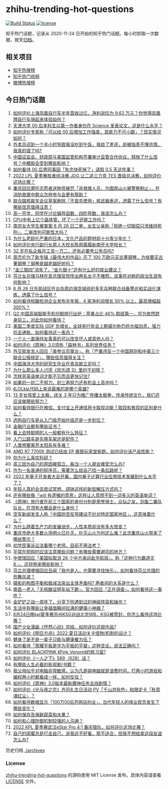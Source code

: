 # zhihu-trending-hot-questions

[![Build Status](https://github.com/justjavac/zhihu-trending-hot-questions/workflows/ci/badge.svg?branch=master)](https://github.com/justjavac/zhihu-trending-hot-questions/actions)
[![license](https://img.shields.io/github/license/justjavac/zhihu-trending-hot-questions)](https://github.com/justjavac/zhihu-trending-hot-questions/blob/master/LICENSE)

知乎热门话题，记录从 2020-11-24 日开始的知乎热门话题。每小时抓取一次数据，按天[归档](./archives)。

## 相关项目

- [知乎热搜榜](https://github.com/justjavac/zhihu-trending-top-search)
- [知乎热门视频](https://github.com/justjavac/zhihu-trending-hot-video)
- [微博热搜榜](https://github.com/justjavac/weibo-trending-hot-search)

## 今日热门话题

<!-- BEGIN -->
<!-- 最后更新时间 Sat Aug 27 2022 01:12:08 GMT+0800 (China Standard Time) -->

1. [如何评价上海凤凰自行车半年营收过亿，净利润仅为 9.63 万元？你觉得凤凰牌自行车骑起来体验如何？](https://www.zhihu.com/question/549868234)
1. [天津大学 00 后本科生以第一作者身份在 Science 发表论文，这是什么水平？](https://www.zhihu.com/question/549615300)
1. [如何评价专家称「可以给 00 后增加工作强度，其能力不可小觑」？现实情况如何？](https://www.zhihu.com/question/550055580)
1. [外卖员迟到一个半小时导致我没吃到午饭，我给了差评，却被指责不懂共情，我真的错了吗?](https://www.zhihu.com/question/547535589)
1. [中国证监会、财政部与美国监管机构签署审计监管合作协议，释放了什么信号？中概股会受到哪些影响？](https://www.zhihu.com/question/550137458)
1. [如何看待 00 后男同事因「失恋快死掉了」请假 0.5 天这件事？](https://www.zhihu.com/question/550073179)
1. [2022 LPL 夏季赛胜者组决赛 JDG 让二追三力克 TES 晋级总决赛，如何评价这场比赛？](https://www.zhihu.com/question/550126662)
1. [重庆回应摩托志愿者送物资被罚「非救援人员，为围观山火被警察制止」，在消防救援中群众怎样参与会更有帮助？](https://www.zhihu.com/question/550099331)
1. [联合国核裁军会议草案删除「不首先使用」核武器表述，透露了什么信号？有哪些信息值得注意？](https://www.zhihu.com/question/550098375)
1. [高一开学，同学在讨论偏导函数、四阶导数，我该怎么办？](https://www.zhihu.com/question/549294538)
1. [CPU中有上亿个晶体管，坏了一个还能工作吗？](https://www.zhihu.com/question/549140878)
1. [南京女大学生被害案 8 月 26 日二审，女生父亲称「拒绝一切赔偿只求维持死刑」，二审改判可能性大吗？](https://www.zhihu.com/question/550039643)
1. [为什么老龄化严重的日本，文化产品的题材却十分青少年化？](https://www.zhihu.com/question/549102585)
1. [如何评价央行副行长原人大校长陈雨露履新南开大学校长？](https://www.zhihu.com/question/550078052)
1. [32 岁在私企每月工资一万二，还有必要考公务员吗?](https://www.zhihu.com/question/549216943)
1. [周杰伦为了新专辑《最伟大的作品》花了 100 万欧元买古董钢琴，为啥要买古董钢琴？钢琴是越老越好听吗？](https://www.zhihu.com/question/541810924)
1. [“金三银四”消失了，“金九银十”还有什么好的就业建议？](https://www.zhihu.com/question/549966820)
1. [芬兰女总理马林在其总理官邸传出两名女子不雅照，该事件对她的政治生涯有何影响？](https://www.zhihu.com/question/549790307)
1. [8 月 26 日东部战区在台岛周边海空域组织多军兵种联合战备警巡和实战化演练，透露了什么信号？](https://www.zhihu.com/question/550126836)
1. [如何看待核酸检测企业发布半年报，4 家净利润增长 50% 以上，最高增幅超 300%？](https://www.zhihu.com/question/550153237)
1. [Q2 中国高端智能手机份额排行出炉：苹果占比 46% 稳居第一，华为依然跻身前三，对此你如何看待？](https://www.zhihu.com/question/549754907)
1. [美国二季度实际 GDP 负增长，全球央行年会上鲍威尔称仍将大幅加息，强力抗击通胀，如何看待这一表态？](https://www.zhihu.com/question/549997751)
1. [一个人一直保持友善真的可以改变坏人或其他人吗？](https://www.zhihu.com/question/542365494)
1. [如何评价《原神》3.0须弥「森林书」系列世界任务？](https://www.zhihu.com/question/549752494)
1. [外交部发言人回应「美参议员窜台」，称「严重违反一个中国原则和中美三个联合公报规定」，哪些信息值得关注？](https://www.zhihu.com/question/550154946)
1. [中国海洋大学的研究生毕业在青岛能立足吗？](https://www.zhihu.com/question/521136640)
1. [为什么那么多人讨厌《欢乐颂 3》里的于初晖？](https://www.zhihu.com/question/549270797)
1. [怎样背英语单词才能不忘而且更快记住?](https://www.zhihu.com/question/23033452)
1. [如果初一初二不努力，初三再努力还有机会上高中吗？](https://www.zhihu.com/question/549606085)
1. [《LOL》从代码上来说最难的是哪个英雄?](https://www.zhihu.com/question/522118606)
1. [13 岁女孩爱上太极，闭关 3 年只为推广传播太极拳，传承传统文化，我们还应该做哪些努力？](https://www.zhihu.com/question/550096513)
1. [如何看待银行在微信、支付宝上开通信用卡取现功能？取现和套现的区别是什么？](https://www.zhihu.com/question/549760252)
1. [选购自行车是从入门级开始升级还是一步到位？](https://www.zhihu.com/question/547271625)
1. [金融行业都有哪些证书？](https://www.zhihu.com/question/24497629)
1. [看上去特聪明的人一般都有什么特征？](https://www.zhihu.com/question/19949725)
1. [入门公路车是先换车架还是配件？](https://www.zhihu.com/question/546324621)
1. [人类想要离开太阳系有多难？](https://www.zhihu.com/question/538017812)
1. [AMD R7 7700X 测试已经由 EP 极致玩家堂偷跑，如何评价该产品性能？](https://www.zhihu.com/question/549885892)
1. [你为什么喜欢科研？](https://www.zhihu.com/question/337843359)
1. [高三因为自己的原因被孤立，每当一个人就会难受怎么办?](https://www.zhihu.com/question/549951339)
1. [作为一名普通的程序员，需要怎么给自己找一条后路呢？](https://www.zhihu.com/question/544744660)
1. [2022 年量子开发者大会开幕，国内量子计算行业应用技术发展到什么水平了？](https://www.zhihu.com/question/549958222)
1. [年轻人真的会去尝试冥想、颂钵这样的新型解压方式吗？](https://www.zhihu.com/question/550075426)
1. [还有哪些像「will 有遗嘱的意思」这样让人意想不到一词多义的英语单词？](https://www.zhihu.com/question/515208330)
1. [《原神》旅行者在前三个国家的身份分别是荣誉骑士，众仙之友，剑鱼二番队队长，在须弥大概会是什么身份？](https://www.zhihu.com/question/548896948)
1. [空军新闻发言人称「中国防空反导建设不针对特定国家地区」，这意味着什么？](https://www.zhihu.com/question/550111487)
1. [为什么随着生产力的发展进步，人性本质却没有多大改变？](https://www.zhihu.com/question/400685460)
1. [重庆市绝大多数火场明火已扑灭，扑灭山火为何这么难？此次重庆山火带来了哪些警示？](https://www.zhihu.com/question/550015034)
1. [初学民事诉讼法看哪个老师，目前不用法考？](https://www.zhihu.com/question/424778513)
1. [平常在网购时应该注意哪些问题？有哪些需要避坑的地方？](https://www.zhihu.com/question/549886348)
1. [中使馆回应「美国拟取消 26 个中方承运赴华航班」，称「这种行为霸道无礼」，这将带来哪些影响？](https://www.zhihu.com/question/550062890)
1. [芬兰总理哽咽回应丑闻「我也是人，也需要寻找快乐」，如何看待芬兰总理的热舞风波？](https://www.zhihu.com/question/549974548)
1. [摄影的构图平衡和做减法突出主体矛盾吗? 两者间的关系是什么？](https://www.zhihu.com/question/547708273)
1. [南昌一老人「无核酸证明车站下跪」，官方回应「正在调查」，如何看待这一事件？](https://www.zhihu.com/question/550110456)
1. [金铲铲之战一周年了，分享下你遇到过的神级阵容和操作？](https://www.zhihu.com/question/549881530)
1. [生活中有哪些让幸福值瞬间拉满的健康小神器？](https://www.zhihu.com/question/549949734)
1. [8月24日晚kpl夏季赛苏州KSG对战北京WB，KSG被零封，你怎么看待这场比赛？](https://www.zhihu.com/question/549839296)
1. [国产少女漫画《怦然心动》完结，如何评价这部作品?](https://www.zhihu.com/question/549662320)
1. [如何评价《明日方舟》2022 夏日活动关卡怪物/机制的设计？](https://www.zhihu.com/question/547979672)
1. [健身了是不是一辈子只能与健康餐为伍？](https://www.zhihu.com/question/48381023)
1. [如何看待「荣耀平板是华为平板的平替」这种言论，说法正确吗？](https://www.zhihu.com/question/549950053)
1. [如何评价 BLACKPINK 《Pink Venom》的练习室?](https://www.zhihu.com/question/549858941)
1. [如何评价《一人之下》589（628）话？](https://www.zhihu.com/question/550002828)
1. [有哪些人生必看的影视剧/书籍？](https://www.zhihu.com/question/549927722)
1. [我父母似乎对电脑非常敏感，认为凡是碰电脑就是浪费时间，打两小时游戏和编程两小时都看成一样，如何反驳？](https://www.zhihu.com/question/545817415)
1. [如何评价《原神》3.0版本最新魔神任务主线剧情？](https://www.zhihu.com/question/549751687)
1. [如何评价《光与夜之恋》齐司礼生日活动 PV「千山共秋色」和限定卡「秋意涌红尘」？](https://www.zhihu.com/question/549926867)
1. [如何看待数据显示「100万00后开网店创业」，当代年轻人的择业观念发生了哪些变化？](https://www.zhihu.com/question/549932127)
1. [如何保存及保鲜蔬菜和水果？](https://www.zhihu.com/question/20781987)
1. [如何和心理防御机制较强的人沟通？](https://www.zhihu.com/question/20026303)
1. [2022 KPL 夏季赛武汉eStar Pro 4:1 重庆狼队，如何评价这场比赛？](https://www.zhihu.com/question/549982930)
1. [自己的闺蜜总是打击自己，说我这不好看，那不适合，但我不想结束这段友谊怎么办?](https://www.zhihu.com/question/549474912)

<!-- END -->

历史归档 [./archives](./archives)

### License

[zhihu-trending-hot-questions](https://github.com/justjavac/zhihu-trending-hot-questions)
的源码使用 MIT License 发布。具体内容请查看 [LICENSE](./LICENSE) 文件。

